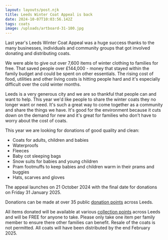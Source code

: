 ```yaml
---
layout: layouts/post.njk
title: Leeds Winter Coat Appeal is back
date: 2024-10-07T10:03:56.142Z
tags: coats
image: /uploads/artboard-31-100.jpg
---
```

Last year's Leeds Winter Coat Appeal was a huge success thanks to the many businesses, individuals and community groups that got involved donating and distributing coats. 

We were able to give out over 7,600 items of winter clothing to families for free. That saved people over £144,000 - money that stayed within the family budget and could be spent on other essentials. The rising cost of food, utilities and other living costs is hitting people hard and it's especially difficult over the cold winter months.

Leeds is a very generous city and we are so thankful that people can and want to help. This year we'd like people to share the winter coats they no longer want or need. It's such a great way to come together as a community and share the things we have. It's good for the environment because it cuts down on the demand for new and it's great for families who don't have to worry about the cost of coats.

This year we are looking for donations of good quality and clean:

* Coats for adults, children and babies
* Waterproofs
* Fleeces
* Baby cot sleeping bags
* Snow suits for babies and young children
* Pram footmuffs to keep babies and children warm in their prams and buggies
* Hats, scarves and gloves

The appeal launches on 21 October 2024 with the final date for donations on Friday 31 January 2025. 

Donations can be made at over 35 public [donation points](https://docs.google.com/document/d/1F08UeFw0pxEW2CuWIHKc8UWeDNsFr5tQ/edit) across Leeds. 

All items donated will be available at various [collection points](https://docs.google.com/document/d/1Wvrv4qIub561Q71WLciZZ1RC5etxzeQl/edit) across Leeds and will be FREE for anyone to take. Please only take one item per family member to ensure there other families can benefit. Resale of the coats is not permitted. All coats will have been distributed by the end February 2025.